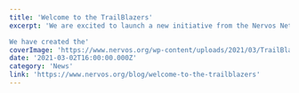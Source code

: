 ```yaml
---
title: 'Welcome to the TrailBlazers'
excerpt: 'We are excited to launch a new initiative from the Nervos Network, aimed at growing our global blockchain ecosystem with the help of the Nervos community members across the globe.

We have created the'
coverImage: 'https://www.nervos.org/wp-content/uploads/2021/03/TrailBlazer-logo-master-grey-01-810x456.png'
date: '2021-03-02T16:00:00.000Z'
category: 'News'
link: 'https://www.nervos.org/blog/welcome-to-the-trailblazers'
---
```


